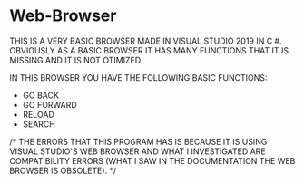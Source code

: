 # Web-Browser
  
THIS IS A VERY BASIC BROWSER MADE IN VISUAL STUDIO 2019 IN C #.
OBVIOUSLY AS A BASIC BROWSER IT HAS MANY FUNCTIONS THAT IT IS MISSING AND IT IS NOT OTIMIZED

IN THIS BROWSER YOU HAVE THE FOLLOWING BASIC FUNCTIONS:
- GO BACK
- GO FORWARD
- RELOAD
- SEARCH

/*
THE ERRORS THAT THIS PROGRAM HAS IS BECAUSE IT IS USING VISUAL STUDIO'S WEB BROWSER AND WHAT I INVESTIGATED ARE COMPATIBILITY ERRORS (WHAT I SAW IN THE DOCUMENTATION THE WEB BROWSER IS OBSOLETE).
*/
